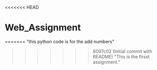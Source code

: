 <<<<<<< HEAD
# Web_Assignment
=======
"this python code is for the add numbers" 
>>>>>>> 8097c02 (Initial commit with README)
"This is the firsst assignment." 
